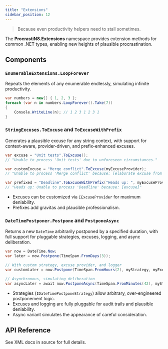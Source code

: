 ```yaml
---
title: "Extensions"
sidebar_position: 12
---
```


> Because even productivity helpers need to stall sometimes.

The **ProcrastiN8.Extensions** namespace provides extension methods for common .NET types, enabling new heights of plausible procrastination.

## Components

### `EnumerableExtensions.LoopForever`

Repeats the elements of any enumerable endlessly, simulating infinite productivity.

````csharp
var numbers = new[] { 1, 2, 3 };
foreach (var n in numbers.LoopForever().Take(7))
{
    Console.WriteLine(n); // 1 2 3 1 2 3 1
}
````

### `StringExcuses.ToExcuse` and `ToExcuseWithPrefix`

Generates a plausible excuse for any string context, with support for context-aware, provider-driven, and prefix-enhanced excuses.

````csharp
var excuse = "Unit tests".ToExcuse();
// "Unable to process 'Unit tests' due to unforeseen circumstances."

var customExcuse = "Merge conflict".ToExcuse(myExcuseProvider);
// "Unable to process 'Merge conflict' because: [elaborate excuse from provider]"

var prefixed = "Deadline".ToExcuseWithPrefix("Heads up: ", myExcuseProvider);
// "Heads up: Unable to process 'Deadline' because: [excuse]"
````

- Excuses can be customized via `IExcuseProvider` for maximum deniability.
- Prefixes add gravitas and plausible professionalism.

### `DateTimePostponer.Postpone` and `PostponeAsync`

Returns a new `DateTime` arbitrarily postponed by a specified duration, with full support for pluggable strategies, excuses, logging, and async deliberation.

````csharp
var now = DateTime.Now;
var later = now.Postpone(TimeSpan.FromDays(3));

// With custom strategy, excuse provider, and logger
var customLater = now.Postpone(TimeSpan.FromHours(2), myStrategy, myExcuseProvider, myLogger);

// Asynchronous, simulating deliberation
var asyncLater = await now.PostponeAsync(TimeSpan.FromMinutes(42), myStrategy, myExcuseProvider, myLogger, cancellationToken);
````

- Strategies (`IDateTimePostponeStrategy`) allow arbitrary, over-engineered postponement logic.
- Excuses and logging are fully pluggable for audit trails and plausible deniability.
- Async variant simulates the appearance of careful consideration.

## API Reference

See XML docs in source for full details.

